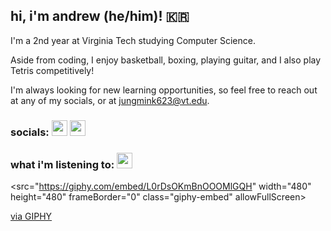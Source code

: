 ## hi, i'm andrew (he/him)! 🇰🇷

I'm a 2nd year at Virginia Tech studying Computer Science.

Aside from coding, I enjoy basketball, boxing, playing guitar, and I also play Tetris competitively!

I'm always looking for new learning opportunities, so feel free to reach out at any of my socials, or at jungmink623@vt.edu.

### socials: <a href="https://www.instagram.com/jungmkn/" target="blank"><img align="" src="https://upload.wikimedia.org/wikipedia/commons/9/95/Instagram_logo_2022.svg" height="25" /></a> <a href="https://www.linkedin.com/in/jungmink623/" target="blank"><img align="" src="https://upload.wikimedia.org/wikipedia/commons/8/81/LinkedIn_icon.svg" height="25" /></a>

### what i'm listening to: <a href="https://open.spotify.com/user/f0olish" target="blank"><img align="" src="https://upload.wikimedia.org/wikipedia/commons/8/84/Spotify_icon.svg" height="25" /></a>

<src="https://giphy.com/embed/L0rDsOKmBnOOOMlGQH" width="480" height="480" frameBorder="0" class="giphy-embed" allowFullScreen></iframe><p><a href="https://giphy.com/gifs/xbox-L0rDsOKmBnOOOMlGQH">via GIPHY</a></p>

<!--
**aykk/aykk** is a ✨ _special_ ✨ repository because its `README.md` (this file) appears on your GitHub profile.

Here are some ideas to get you started:

- 🔭 I’m currently working on ...
- 🌱 I’m currently learning ...
- 👯 I’m looking to collaborate on ...
- 🤔 I’m looking for help with ...
- 💬 Ask me about ...
- 📫 How to reach me: ...
- 😄 Pronouns: ...
- ⚡ Fun fact: ...
-->
